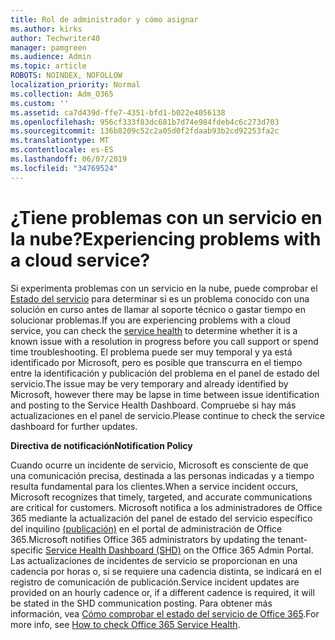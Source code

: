 ```yaml
---
title: Rol de administrador y cómo asignar
ms.author: kirks
author: Techwriter40
manager: pamgreen
ms.audience: Admin
ms.topic: article
ROBOTS: NOINDEX, NOFOLLOW
localization_priority: Normal
ms.collection: Adm_O365
ms.custom: ''
ms.assetid: ca7d439d-ffe7-4351-bfd1-b022e4056138
ms.openlocfilehash: 956cf333f83dc681b7d74e984fdeb4c6c273d703
ms.sourcegitcommit: 136b8209c52c2a05d0f2fdaab93b2cd92253fa2c
ms.translationtype: MT
ms.contentlocale: es-ES
ms.lasthandoff: 06/07/2019
ms.locfileid: "34769524"
---
```

# <a name="experiencing-problems-with-a-cloud-service"></a><span data-ttu-id="e70a1-102">¿Tiene problemas con un servicio en la nube?</span><span class="sxs-lookup"><span data-stu-id="e70a1-102">Experiencing problems with a cloud service?</span></span>

<span data-ttu-id="e70a1-103">Si experimenta problemas con un servicio en la nube, puede comprobar el [Estado del servicio](https://admin.microsoft.com/AdminPortal/Home#/servicehealth) para determinar si es un problema conocido con una solución en curso antes de llamar al soporte técnico o gastar tiempo en solucionar problemas.</span><span class="sxs-lookup"><span data-stu-id="e70a1-103">If you are experiencing problems with a cloud service, you can check the [service health](https://admin.microsoft.com/AdminPortal/Home#/servicehealth) to determine whether it is a known issue with a resolution in progress before you call support or spend time troubleshooting.</span></span> <span data-ttu-id="e70a1-104">El problema puede ser muy temporal y ya está identificado por Microsoft, pero es posible que transcurra en el tiempo entre la identificación y publicación del problema en el panel de estado del servicio.</span><span class="sxs-lookup"><span data-stu-id="e70a1-104">The issue may be very temporary and already identified by Microsoft, however there may be lapse in time between issue identification and posting to the Service Health Dashboard.</span></span> <span data-ttu-id="e70a1-105">Compruebe si hay más actualizaciones en el panel de servicio.</span><span class="sxs-lookup"><span data-stu-id="e70a1-105">Please continue to check the service dashboard for further updates.</span></span>

<span data-ttu-id="e70a1-106">**Directiva de notificación**</span><span class="sxs-lookup"><span data-stu-id="e70a1-106">**Notification Policy**</span></span>

<span data-ttu-id="e70a1-107">Cuando ocurre un incidente de servicio, Microsoft es consciente de que una comunicación precisa, destinada a las personas indicadas y a tiempo resulta fundamental para los clientes.</span><span class="sxs-lookup"><span data-stu-id="e70a1-107">When a service incident occurs, Microsoft recognizes that timely, targeted, and accurate communications are critical for customers.</span></span> <span data-ttu-id="e70a1-108">Microsoft notifica a los administradores de Office 365 mediante la actualización del panel de estado del servicio específico del inquilino [(publicación)](https://admin.microsoft.com/AdminPortal/Home#/servicehealth) en el portal de administración de Office 365.</span><span class="sxs-lookup"><span data-stu-id="e70a1-108">Microsoft notifies Office 365 administrators by updating the tenant-specific [Service Health Dashboard (SHD)](https://admin.microsoft.com/AdminPortal/Home#/servicehealth) on the Office 365 Admin Portal.</span></span> <span data-ttu-id="e70a1-109">Las actualizaciones de incidentes de servicio se proporcionan en una cadencia por horas o, si se requiere una cadencia distinta, se indicará en el registro de comunicación de publicación.</span><span class="sxs-lookup"><span data-stu-id="e70a1-109">Service incident updates are provided on an hourly cadence or, if a different cadence is required, it will be stated in the SHD communication posting.</span></span> <span data-ttu-id="e70a1-110">Para obtener más información, vea [Cómo comprobar el estado del servicio de Office 365](https://docs.microsoft.com/office365/enterprise/view-service-health).</span><span class="sxs-lookup"><span data-stu-id="e70a1-110">For more info, see [How to check Office 365 Service Health](https://docs.microsoft.com/office365/enterprise/view-service-health).</span></span>

